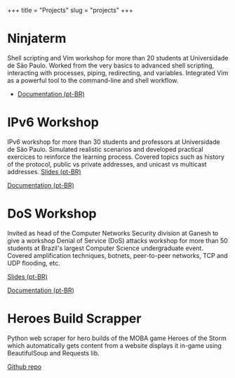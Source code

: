 +++
title = "Projects"
slug = "projects"
+++

# Ninjaterm
Shell scripting and Vim workshop for more than 20 students at Universidade de São Paulo. Worked from the very basics to advanced shell scripting, interacting with processes, piping, redirecting, and variables. Integrated Vim as a powerful tool to the command-line and shell workflow.
- [Documentation (pt-BR)](../docs/ninjaterm-docs.pdf)


# IPv6 Workshop
IPv6 workshop for more than 30 students and professors at Universidade de São Paulo. Simulated realistic scenarios and developed practical exercices to reinforce the learning process. Covered topics such as history of the protocol, public vs private addresses, and unicast vs multicast addresses. 
[Slides (pt-BR)](../docs/ipv6-slides.pdf)

[Documentation (pt-BR)](../docs/ipv6-docs.pdf)


# DoS Workshop
Invited as head of the Computer Networks Security division at Ganesh to give a workshop Denial of Service (DoS) attacks workshop for more than 50 students at Brazil's largest Computer Science undergraduate event. Covered amplification techniques, botnets, peer-to-peer networks, TCP and UDP flooding, etc.

[Slides (pt-BR)](../docs/dos-slides.pdf)

[Documentation (pt-BR)](../docs/dos-docs.pdf)

# Heroes Build Scrapper
Python web scraper for hero builds of the MOBA game Heroes of the Storm which automatically gets content from a website displays it in-game using BeautifulSoup and Requests lib.

[Github repo](https://github.com/gmelodie/heroes_build_scrapper)
